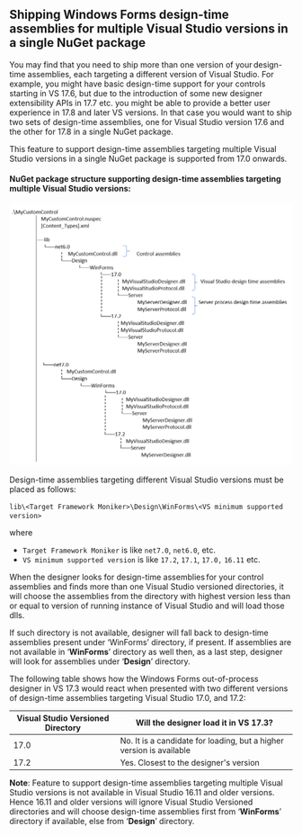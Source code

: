 ## Shipping Windows Forms design-time assemblies for multiple Visual Studio versions in a single NuGet package

You may find that you need to ship more than one version of your design-time assemblies, each targeting a different version of Visual Studio.  For example, you might have basic design-time support for your controls starting in VS 17.6, but due to the introduction of some new designer extensibility APIs in 17.7 etc. you might be able to provide a better user experience in 17.8 and later VS versions. In that case you would want to ship two sets of design-time assemblies, one for Visual Studio version 17.6 and the other for 17.8 in a single NuGet package.  

This feature to support design-time assemblies targeting multiple Visual Studio versions in a single NuGet package is supported from 17.0 onwards.

#### NuGet package structure supporting design-time assemblies targeting multiple Visual Studio versions:

![NuGet package structure supporting design-time assemblies targeting multiple Visual Studio versions](/docs/sdk/images/multi-vs-versions-nuget-structure.png)
    
Design-time assemblies targeting different Visual Studio versions must be placed as follows: 
 
```
lib\<Target Framework Moniker>\Design\WinForms\<VS minimum supported version>
```
where
* `Target Framework Moniker` is like `net7.0`, `net6.0`, etc.
* `VS minimum supported version` is like `17.2`, `17.1`, `17.0,` `16.11` etc.

When the designer looks for design-time assemblies for your control assemblies and finds more than one Visual Studio versioned directories, it will choose the assemblies from the directory with highest version less than or equal to version of running instance of Visual Studio and  will load those dlls. 

If such directory is not available, designer will fall back to design-time assemblies present under ‘WinForms’ directory, if present. If assemblies are not available in ‘**WinForms**’ directory as well then, as a last step, designer will look for assemblies under ‘**Design**’ directory. 

The following table shows how the Windows Forms out-of-process designer in VS 17.3 would react when presented with two different versions of design-time assemblies targeting Visual Studio 17.0, and 17.2: 

Visual Studio Versioned Directory | Will the designer load it in VS 17.3?
------- | --------- |
| 17.0 | No. It is a candidate for loading, but a higher version is available |
| 17.2  | Yes. Closest to the designer's version |

**Note**: Feature to support design-time assemblies targeting multiple Visual Studio versions is not available in Visual Studio 16.11 and older versions. Hence 16.11 and older versions will ignore Visual Studio Versioned directories and will choose design-time assemblies first from ‘**WinForms**’ directory if available, else from ‘**Design**’ directory.
